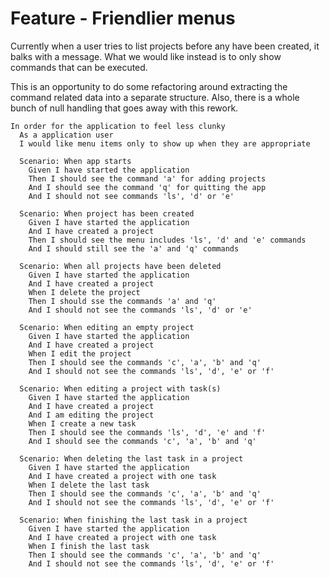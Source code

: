 # Feature - Friendlier menus

Currently when a user tries to list projects before any have been
created, it balks with a message. What we would like instead is to only
show commands that can be executed.

This is an opportunity to do some refactoring around extracting the command related
data into a separate structure. Also, there is a whole bunch of null handling that
goes away with this rework.

~~~gherkin
In order for the application to feel less clunky
  As a application user
  I would like menu items only to show up when they are appropriate

  Scenario: When app starts
    Given I have started the application
    Then I should see the command 'a' for adding projects
    And I should see the command 'q' for quitting the app
    And I should not see commands 'ls', 'd' or 'e'

  Scenario: When project has been created
    Given I have started the application
    And I have created a project
    Then I should see the menu includes 'ls', 'd' and 'e' commands
    And I should still see the 'a' and 'q' commands

  Scenario: When all projects have been deleted
    Given I have started the application
    And I have created a project
    When I delete the project
    Then I should sse the commands 'a' and 'q'
    And I should not see the commands 'ls', 'd' or 'e'

  Scenario: When editing an empty project
    Given I have started the application
    And I have created a project
    When I edit the project
    Then I should see the commands 'c', 'a', 'b' and 'q'
    And I should not see the commands 'ls', 'd', 'e' or 'f'

  Scenario: When editing a project with task(s)
    Given I have started the application
    And I have created a project
    And I am editing the project
    When I create a new task
    Then I should see the commands 'ls', 'd', 'e' and 'f'
    And I should see the commands 'c', 'a', 'b' and 'q'

  Scenario: When deleting the last task in a project
    Given I have started the application
    And I have created a project with one task
    When I delete the last task
    Then I should see the commands 'c', 'a', 'b' and 'q'
    And I should not see the commands 'ls', 'd', 'e' or 'f'

  Scenario: When finishing the last task in a project
    Given I have started the application
    And I have created a project with one task
    When I finish the last task
    Then I should see the commands 'c', 'a', 'b' and 'q'
    And I should not see the commands 'ls', 'd', 'e' or 'f'
~~~
